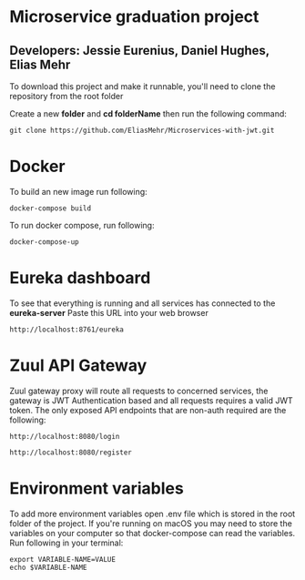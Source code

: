 # Microservice graduation project
## Developers: Jessie Eurenius, Daniel Hughes, Elias Mehr

To download this project and make it runnable, you'll need to clone the repository from the root folder

Create a new **folder** and **cd folderName**
then run the following command:
```
git clone https://github.com/EliasMehr/Microservices-with-jwt.git
```

# Docker
To build an new image run following:
```
docker-compose build
```

To run docker compose, run following:
```
docker-compose-up
```

# Eureka dashboard
To see that everything is running and all services has connected to the **eureka-server**
Paste this URL into your web browser
```
http://localhost:8761/eureka
```

# Zuul API Gateway
Zuul gateway proxy will route all requests to concerned services, the gateway is JWT Authentication based and all requests requires a valid JWT token.
The only exposed API endpoints that are non-auth required are the following:
```
http://localhost:8080/login
```
```
http://localhost:8080/register

```

# Environment variables
To add more environment variables open .env file which is stored in the root folder of the project.
If you're running on macOS you may need to store the variables on your computer so that docker-compose can read the variables.
Run following in your terminal:
```
export VARIABLE-NAME=VALUE
echo $VARIABLE-NAME

